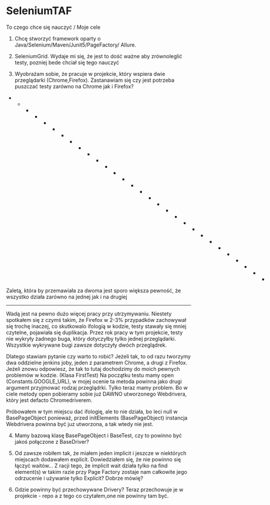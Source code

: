 # SeleniumTAF
To czego chce się nauczyć / Moje cele
1. Chcę stworzyć framework oparty o Java/Selenium/Maven/Junit5/PageFactory/ Allure.
2. SeleniumGrid. Wydaje mi się, że jest to dość ważne aby zrównoleglić testy, pozniej bede chciał się tego nauczyć

3. Wyobrażam  sobie, że pracuje w projekcie, który wspiera dwie przeglądarki (Chrome,Firefox).
Zastanawiam się czy jest potrzeba puszczać testy zarówno na Chrome jak i Firefox?
+ + + + + + + + + + + + + + + + + + + + + + + + + + + + + +
Zaletą, która by przemawiała za dwoma jest sporo większa pewność, że wszystko działa zarówno na jednej jak i na drugiej
- - - - - - - - - - - - - - - - - - - - - - - - - - - - -
Wadą jest na pewno dużo więcej pracy przy utrzymywaniu.
Niestety spotkałem się z czymś takim, że Firefox w 2-3% przypadków zachowywał się trochę inaczej, co
skutkowalo ifologią w kodzie, testy stawały się mniej czytelne, pojawiała się duplikacja. Przez rok pracy w tym projekcie, testy nie wykryły żadnego buga, 
który dotyczyłby tylko jednej przeglądarki. Wszystkie wykrywane bugi zawsze dotyczyły dwóch przeglądrek.

Dlatego stawiam pytanie czy warto to robić?
Jeżeli tak, to od razu tworzymy dwa oddzielne jenkins joby, jeden z parametrem Chrome, a drugi z Firefox.
Jeżeli znowu odpowiesz, że tak to tutaj dochodzimy do moich pewnych problemów w kodzie. (Klasa FirstTest)
Na początku testu mamy
open (Constants.GOOGLE_URL), w mojej ocenie ta metoda powinna jako drugi argument przyjmować rodzaj przeglądrki.
Tylko teraz mamy problem. Bo w ciele metody open pobieramy sobie już DAWNO utworzonego Webdrivera, który jest defacto Chromedriverem.

Próbowałem w tym miejscu dać ifologię, ale to nie działa, bo leci null w BasePageObject ponieważ,
 przed initElements (BasePageObject) instancja Webdrivera powinna być juz utworzona, a tak wtedy nie jest.


4. Mamy bazową klasę BasePageObject i BaseTest, czy to powinno być jakoś połączone z BaseDriver?

5. Od zawsze robiłem tak, że miałem jeden implicit i jeszcze w niektórych miejscach dodawałem explicit.
Dowiedziałem się, że nie powinno się łączyć waitów... Z racji tego, że implicit wait działa tylko na find element(s)
w takim razie przy Page Factory zostaje nam całkowite jego odrzucenie i używanie tylko Explicit? Dobrze mówię?

6. Gdzie powinny być przechowywane Drivery? Teraz przechowuje je w projekcie - repo a z tego co czytałem,one nie powinny tam być.